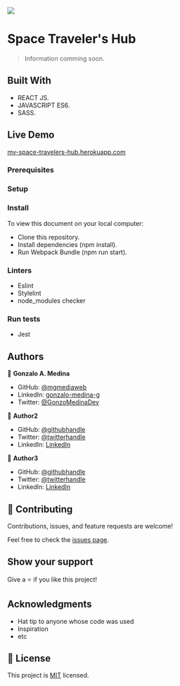 ![](https://img.shields.io/badge/Microverse-blueviolet)

# Space Traveler's Hub

> Information comming soon.


## Built With

- REACT JS.
- JAVASCRIPT ES6.
- SASS.

## Live Demo

[mv-space-travelers-hub.herokuapp.com](https://mv-space-travelers-hub.herokuapp.com/)

### Prerequisites

### Setup

### Install

To view this document on your local computer:
- Clone this repository.
- Install dependencies (npm install).
- Run Webpack Bundle (npm run start).

### Linters

- Eslint
- Stylelint
- node_modules checker

### Run tests

- Jest

## Authors

👤 **Gonzalo A. Medina**

- GitHub: [@mgmediaweb](https://github.com/mgmediaweb)
- LinkedIn: [gonzalo-medina-g](https://www.linkedin.com/in/gonzalo-medina-g/)
- Twitter: [@GonzoMedinaDev](https://twitter.com/GonzoMedinaDev)

👤 **Author2**

- GitHub: [@githubhandle](https://github.com/githubhandle)
- Twitter: [@twitterhandle](https://twitter.com/twitterhandle)
- LinkedIn: [LinkedIn](https://linkedin.com/in/linkedinhandle)

👤 **Author3**

- GitHub: [@githubhandle](https://github.com/githubhandle)
- Twitter: [@twitterhandle](https://twitter.com/twitterhandle)
- LinkedIn: [LinkedIn](https://linkedin.com/in/linkedinhandle)

## 🤝 Contributing

Contributions, issues, and feature requests are welcome!

Feel free to check the [issues page](../../issues/).

## Show your support

Give a ⭐️ if you like this project!

## Acknowledgments

- Hat tip to anyone whose code was used
- Inspiration
- etc

## 📝 License

This project is [MIT](./MIT.md) licensed.
